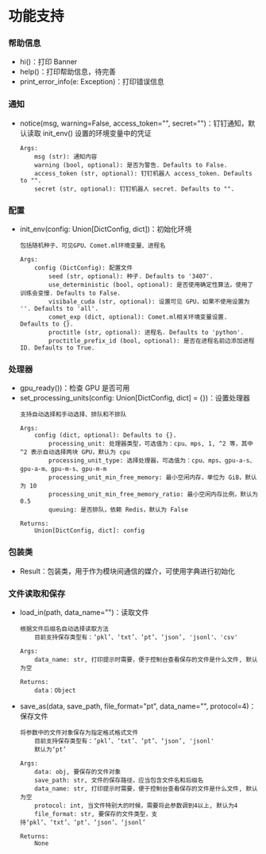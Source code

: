 # 功能支持

### 帮助信息
- hi()：打印 Banner
- help()：打印帮助信息，待完善
- print_error_info(e: Exception)：打印错误信息


### 通知
- notice(msg, warning=False, access_token="", secret="")：钉钉通知，默认读取 init_env() 设置的环境变量中的凭证
    ```
    Args:
        msg (str): 通知内容
        warning (bool, optional): 是否为警告. Defaults to False.
        access_token (str, optional): 钉钉机器人 access_token. Defaults to "".
        secret (str, optional): 钉钉机器人 secret. Defaults to "".
    ```

### 配置
- init_env(config: Union[DictConfig, dict])：初始化环境
    ```
    包括随机种子、可见GPU、Comet.ml环境变量、进程名

    Args:
        config (DictConfig): 配置文件
            seed (str, optional): 种子. Defaults to '3407'.
            use_deterministic (bool, optional): 是否使用确定性算法，使用了训练会变慢. Defaults to False.
            visibale_cuda (str, optional): 设置可见 GPU，如果不使用设置为 ''. Defaults to 'all'.
            comet_exp (dict, optional): Comet.ml相关环境变量设置. Defaults to {}.
            proctitle (str, optional): 进程名. Defaults to 'python'.
            proctitle_prefix_id (bool, optional): 是否在进程名前边添加进程 ID. Defaults to True.
    ```

### 处理器
- gpu_ready())：检查 GPU 是否可用
- set_processing_units(config: Union[DictConfig, dict] = {})：设置处理器
    ```
    支持自动选择和手动选择、排队和不排队

    Args:
        config (dict, optional): Defaults to {}.
            processing_unit: 处理器类型，可选值为：cpu、mps, 1, ^2 等，其中 ^2 表示自动选择两块 GPU，默认为 cpu
            processing_unit_type: 选择处理器，可选值为：cpu、mps、gpu-a-s、gpu-a-m、gpu-m-s、gpu-m-m
            processing_unit_min_free_memory: 最小空闲内存，单位为 GiB，默认为 10
            processing_unit_min_free_memory_ratio: 最小空闲内存比例，默认为 0.5
            queuing: 是否排队，依赖 Redis，默认为 False

    Returns:
        Union[DictConfig, dict]: config
    ```

### 包装类
- Result：包装类，用于作为模块间通信的媒介，可使用字典进行初始化


### 文件读取和保存
- load_in(path, data_name="")：读取文件
    ```
    根据文件后缀名自动选择读取方法
        目前支持保存类型有：‘pkl’、‘txt’、‘pt’、‘json’, 'jsonl'、'csv'

    Args:
        data_name: str, 打印提示时需要，便于控制台查看保存的文件是什么文件, 默认为空

    Returns:
        data：Object
    ```

- save_as(data, save_path, file_format="pt", data_name="", protocol=4)：保存文件
    ```
    将参数中的文件对象保存为指定格式格式文件
        目前支持保存类型有：‘pkl’、‘txt’、‘pt’、‘json’, 'jsonl'
        默认为‘pt’

    Args:
        data: obj, 要保存的文件对象
        save_path: str, 文件的保存路径，应当包含文件名和后缀名
        data_name: str, 打印提示时需要，便于控制台查看保存的文件是什么文件, 默认为空
        protocol: int, 当文件特别大的时候，需要将此参数调到4以上, 默认为4
        file_format: str, 要保存的文件类型，支持‘pkl’、‘txt’、‘pt’、‘json’、‘jsonl’

    Returns:
        None
    ```

